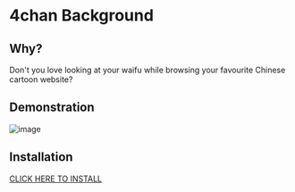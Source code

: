 4chan Background
====================
## Why?
Don't you love looking at your waifu while browsing your favourite Chinese cartoon website?

## Demonstration
![image](https://github.com/user-attachments/assets/6bbd3bb0-3ef6-4f58-872e-762d6d058db8)


## Installation
[CLICK HERE TO INSTALL](https://raw.githubusercontent.com/CHooverShrimp/TamperMonkey_Userscripts/refs/heads/main/4chan%20fix%20flag/4chanFixFlag.js)
